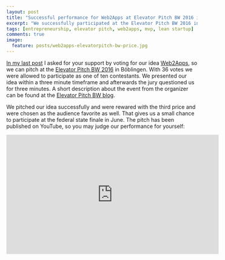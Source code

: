 ```yaml
---
layout: post
title: "Successful performance for Web2Apps at Elevator Pitch BW 2016 in Böblingen"
excerpt: "We successfully participated at the Elevator Pitch BW 2016 in Böblingen and were rewarded with the third price and were chosen as the audience favorite."
tags: [entrepreneurship, elevator pitch, web2apps, mvp, lean startup]
comments: true
image:
  feature: posts/web2apps-elevatorpitch-bw-price.jpg
---
```

[In my last post](/elevator-pitch-bw-web2apps) I asked for your support by voting for our idea [Web2Apps](http://web2apps.co), so we can pitch at the [Elevator Pitch BW 2016](https://www.elevatorpitch-bw.de/) in Böblingen. With 36 votes we were allowed to participate as one of ten contestants. We presented our idea within a three minute timeframe and afterwards the jury questioned us for three minutes. A short description about the event from the organizer can be found at the [Elevator Pitch BW blog](http://blog.elevatorpitch-bw.de/gewinner-regional-cup-boeblingen-2016/).

We pitched our idea successfully and were rewared with the third price and were chosen as the audience favorite as well. That gives us a small chance to participate at the federal state finale in June. The pitch has been published on YouTube, so you may judge our performance for yourself:

<iframe width="560" height="315" src="http://www.youtube.com/embed/z8wSlfW-rYY" frameborder="0"> </iframe>